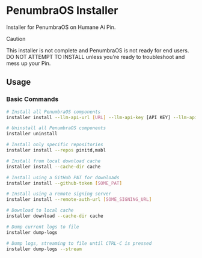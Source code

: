 # PenumbraOS Installer

Installer for PenumbraOS on Humane Ai Pin.

> [!CAUTION]
> This installer is not complete and PenumbraOS is not ready for end users. DO NOT ATTEMPT TO INSTALL unless you're ready to troubleshoot and mess up your Pin.

## Usage

### Basic Commands

```bash
# Install all PenumbraOS components
installer install --llm-api-url [URL] --llm-api-key [API KEY] --llm-api-model-name [NAME]

# Uninstall all PenumbraOS components
installer uninstall

# Install only specific repositories
installer install --repos pinitd,mabl

# Install from local download cache
installer install --cache-dir cache

# Install using a GitHub PAT for downloads
installer install --github-token [SOME_PAT]

# Install using a remote signing server
installer install --remote-auth-url [SOME_SIGNING_URL]

# Download to local cache
installer download --cache-dir cache

# Dump current logs to file
installer dump-logs

# Dump logs, streaming to file until CTRL-C is pressed
installer dump-logs --stream
```
